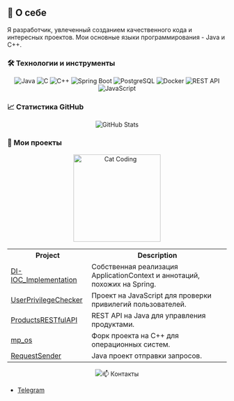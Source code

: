 <!--
**rob228rob/rob228rob** is a ✨ _special_ ✨ repository because its `README.md` (this file) appears on your GitHub profile.

Here are some ideas to get you started:

- 🔭 I’m currently working on ...
- 🌱 I’m currently learning ...
- 👯 I’m looking to collaborate on ...
- 🤔 I’m looking for help with ...
- 💬 Ask me about ...
- 📫 How to reach me: ...
- 😄 Pronouns: ...
- ⚡ Fun fact: ...
-->

## 🚀 О себе
Я разработчик, увлеченный созданием качественного кода и интересных проектов. Мои основные языки программирования - Java и C++.

### 🛠️ Технологии и инструменты

<p align="center">
  <img src="https://img.icons8.com/color/48/000000/java-coffee-cup-logo.png" alt="Java"/>
  <img src="https://img.icons8.com/color/48/000000/c-programming.png" alt="C"/>
  <img src="https://img.icons8.com/color/48/000000/c-plus-plus-logo.png" alt="C++"/>
  <img src="https://img.icons8.com/color/48/000000/spring-logo.png" alt="Spring Boot"/>
  <img src="https://img.icons8.com/color/48/000000/postgreesql.png" alt="PostgreSQL"/>
  <img src="https://img.icons8.com/color/48/000000/docker.png" alt="Docker"/>
  <img src="https://img.icons8.com/ios-filled/50/FF6F00/api.png" alt="REST API"/>
  <img src="https://img.icons8.com/color/48/000000/javascript.png" alt="JavaScript"/>
</p>

### 📈 Статистика GitHub
<p align="center">
  <img src="https://github-readme-stats.vercel.app/api?username=rob228rob&show_icons=true&theme=radical" alt="GitHub Stats"/>
</p>

### 💼 Мои проекты
<p align="center">
  <img src="https://media.giphy.com/media/JIX9t2j0ZTN9S/giphy.gif" alt="Cat Coding" width="200"/>
</p>
<table>
  <tr>
    <th>Project</th>
    <th>Description</th>
  </tr>
  <tr>
    <td><a href="https://github.com/rob228rob/DI-IOC_Implementation">DI-IOC_Implementation</a></td>
    <td>Собственная реализация ApplicationContext и аннотаций, похожих на Spring.</td>
  </tr>
  <tr>
    <td><a href="https://github.com/rob228rob/UserPrivilegeChecker">UserPrivilegeChecker</a></td>
    <td>Проект на JavaScript для проверки привилегий пользователей.</td>
  </tr>
  <tr>
    <td><a href="https://github.com/rob228rob/ProductsRESTfulAPI">ProductsRESTfulAPI</a></td>
    <td>REST API на Java для управления продуктами.</td>
  </tr>
  <tr>
    <td><a href="https://github.com/rob228rob/mp_os">mp_os</a></td>
    <td>Форк проекта на C++ для операционных систем.</td>
  </tr>
  <tr>
    <td><a href="https://github.com/rob228rob/RequestSender">RequestSender</a></td>
    <td>Java проект отправки запросов.</td>
  </tr>
</table>

<p align="center">
  <img src="https://media.giphy.com

## 📫 Контакты
- [Telegram](https://t.me/rob229rob)

